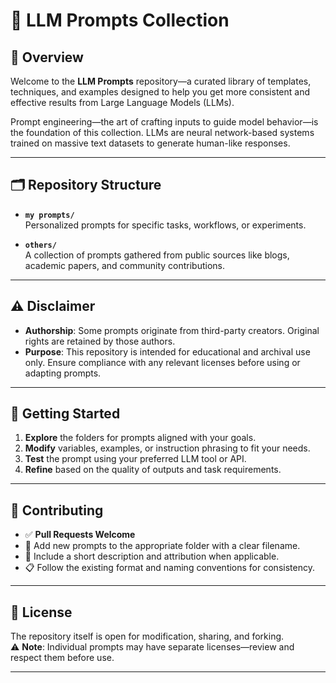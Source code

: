 # 🧠 LLM Prompts Collection

## 📘 Overview
Welcome to the **LLM Prompts** repository—a curated library of templates, techniques, and examples designed to help you get more consistent and effective results from Large Language Models (LLMs).  

Prompt engineering—the art of crafting inputs to guide model behavior—is the foundation of this collection. LLMs are neural network-based systems trained on massive text datasets to generate human-like responses.

---

## 🗂️ Repository Structure

- **`my prompts/`**  
  Personalized prompts for specific tasks, workflows, or experiments.  

- **`others/`**  
  A collection of prompts gathered from public sources like blogs, academic papers, and community contributions.  


---

## ⚠️ Disclaimer

- **Authorship**: Some prompts originate from third-party creators. Original rights are retained by those authors.  
- **Purpose**: This repository is intended for educational and archival use only. Ensure compliance with any relevant licenses before using or adapting prompts.

---

## 🚀 Getting Started

1. **Explore** the folders for prompts aligned with your goals.  
2. **Modify** variables, examples, or instruction phrasing to fit your needs.  
3. **Test** the prompt using your preferred LLM tool or API.  
4. **Refine** based on the quality of outputs and task requirements.

---

## 🤝 Contributing

- ✅ **Pull Requests Welcome**  
- 📂 Add new prompts to the appropriate folder with a clear filename.  
- 📝 Include a short description and attribution when applicable.  
- 📋 Follow the existing format and naming conventions for consistency.

---

## 🪪 License

The repository itself is open for modification, sharing, and forking.  
⚠️ **Note**: Individual prompts may have separate licenses—review and respect them before use.

---
